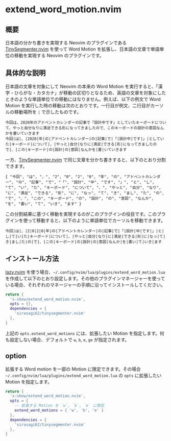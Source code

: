 # extend_word_motion.nvim

## 概要

日本語の分かち書きを実現する Neovim のプラグインである [TinySegmenter.nvim](https://github.com/sirasagi62/tinysegmenter.nvim) を使って Word Motion を拡張し、日本語の文章で単語単位の移動を実現する Neovim のプラグインです。

## 具体的な説明

日本語の文章を対象にして Neovim の本来の Word Motion を実行すると、「漢字・ひらがな・カタカナ」が移動の区切りとなるため、英語の文章を対象にしたときのような単語単位での移動にはなりません。例えば、以下の例文で Word Motion を実行した時の移動は次のとおりです。一行目が例文、二行目がカーソルの移動場所を `|` で示したものです。

```
今回は、2020年のアドベントカレンダーの記事で「設計中です」としていたキーボードについて、やっと自分なりに満足できる形になってきましたので、このキーボードの設計の意図なんかを書いていきます
今回|は|、|2020|年|の|アドベントカレンダー|の|記事|で|「|設計中|です|」|としていた|キーボード|について|、|やっと|自分|なりに|満足|できる|形|になってきましたので|、|この|キーボード|の|設計|の|意図|なんかを|書|いていきます
```

一方、[TinySegmenter.nvim](https://github.com/sirasagi62/tinysegmenter.nvim) で同じ文章を分かち書きすると、以下のとおり分割できます。

```
{ "今回", "は", "、", "2", "0", "2", "0", "年", "の", "アドベントカレンダー", "の", "記事", "で", "「", "設計", "中", "です", "」", "と", "し", "て", "い", "た", "キーボード", "について", "、", "やっと", "自分", "なり", "に", "満足", "できる", "形", "に", "なっ", "て", "き", "まし", "た", "の", "で", "、", "この", "キーボード", "の", "設計", "の", "意図", "なんか", "を", "書い", "て", "いき", "ます" }
```

この分割結果に基づく移動を実現するのがこのプラグインの役目です。このプラグインを使って移動すると、以下のように単語単位でカーソルを移動できます。

```
今回|は|、|2|0|2|0|年|の|アドベントカレンダー|の|記事|で|「|設計|中|です|」|と|し|て|い|た|キーボード|について|、|やっと|自分|なり|に|満足|できる|形|に|なっ|て|き|まし|た|の|で|、|この|キーボード|の|設計|の|意図|なんか|を|書い|て|いき|ます
```

## インストール方法

[lazy.nvim](https://lazy.folke.io/) を使う場合、`~/.config/nvim/lua/plugins/extend_word_motion.lua` を作成して以下のとおり設定します。その他のプラグインマネージャーを使っている場合、それぞれのマネージャーの手順に沿ってインストールしてください。

```lua
return {
  's-show/extend_word_motion.nvim',
  opts = {},
  dependencies = {
    'sirasagi62/tinysegmenter.nvim'
  },
}
```

上記の `opts.extend_word_motions` には、拡張したい Motion を指定します。何も設定しない場合、デフォルトで `w`, `b`, `e`, `ge` が指定されます。

## option

拡張する Word motion を一部の Motion に限定できます。その場合 `~/.config/nvim/lua/plugins/extend_word_motion.lua` の `opts` に拡張したい Motion を指定します。

```lua
return {
  's-show/extend_word_motion.nvim',
  opts = {
    -- 拡張する Motion を `w`, `b`, `e` に限定
    extend_word_motions = { 'w', 'b', 'e' }
  },
  dependencies = {
    'sirasagi62/tinysegmenter.nvim'
  },
}
```
